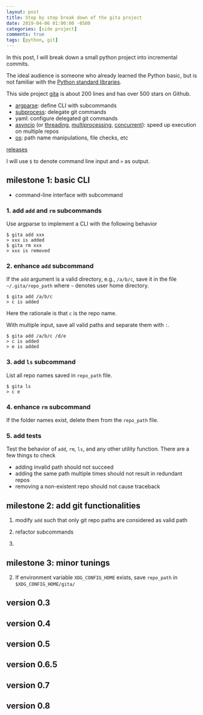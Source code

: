 ```yaml
---
layout: post
title: Step by step break down of the gita project
date: 2019-04-06 01:00:00 -0500
categories: [side project]
comments: true
tags: [python, git]
---
```


In this post, I will break down a small python project into incremental commits.

The ideal audience is someone who already learned the Python basic, but is not
familiar with the [Python standard libraries](https://docs.python.org/3/library/).

This side project [gita](https://github.com/nosarthur/gita)
is about 200 lines
and has over 500 stars on Github.

- [argparse](https://docs.python.org/3/library/argparse.html): define CLI with subcommands
- [subprocess](https://docs.python.org/3/library/subprocess.html): delegate git commands
- yaml: configure delegated git commands
- [asyncio](https://docs.python.org/3/library/asyncio.html)
  (or [threading](https://docs.python.org/3/library/threading.html),
  [multiprocessing](https://docs.python.org/3/library/multiprocessing.html),
  [concurrent](https://docs.python.org/3/library/concurrent.html)): speed up execution on multiple repos
- [os](https://docs.python.org/3/library/os.html): path name manipulations, file checks, etc

[releases](https://github.com/nosarthur/gita/releases)

I will use `$` to denote command line input and `>` as output.

## milestone 1: basic CLI

- command-line interface with subcommand

### 1. add `add` and `rm` subcommands

Use argparse to implement a CLI with the following behavior

```
$ gita add xxx
> xxx is added
$ gita rm xxx
> xxx is removed
```

### 2. enhance `add` subcommand

If the `add` argument is a valid directory, e.g., `/a/b/c`,
save it in the file `~/.gita/repo_path` where `~` denotes user home directory.

```
$ gita add /a/b/c
> c is added
```

Here the rationale is that `c` is the repo name.

With multiple input, save all valid paths and separate them with `:`.

```
$ gita add /a/b/c /d/e
> c is added
> e is added
```

### 3. add `ls` subcommand

List all repo names saved in `repo_path` file.

```
$ gita ls
> c e
```

### 4. enhance `rm` subcommand

If the folder names exist, delete them from the `repo_path` file.

### 5. add tests

Test the behavior of `add`, `rm`, `ls`, and any other utility function.
There are a few things to check

- adding invalid path should not succeed
- adding the same path multiple times should not result in redundant repos
- removing a non-existent repo should not cause traceback

## milestone 2: add git functionalities

1. modify `add` such that only git repo paths are considered as valid path

2. refactor subcommands

3.

## milestone 3: minor tunings

2. If environment variable `XDG_CONFIG_HOME` exists, save `repo_path` in `$XDG_CONFIG_HOME/gita/`

## version 0.3

## version 0.4

## version 0.5

## version 0.6.5

## version 0.7

## version 0.8

